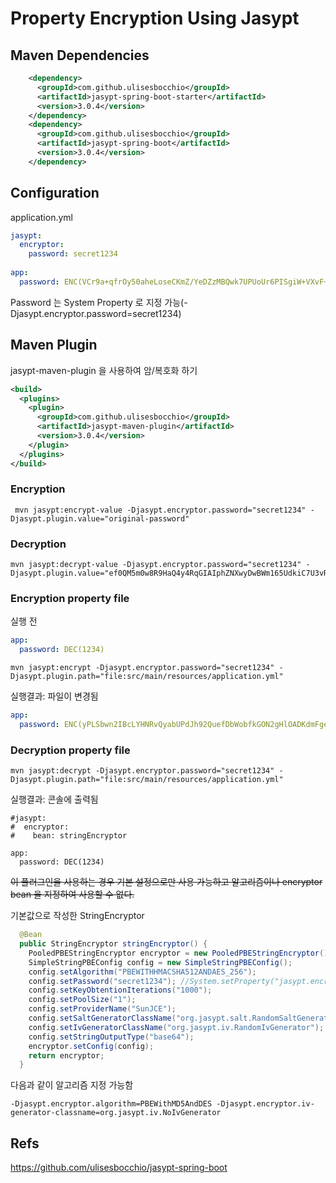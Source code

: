Property Encryption Using Jasypt
============

## Maven Dependencies
```xml
    <dependency>
      <groupId>com.github.ulisesbocchio</groupId>
      <artifactId>jasypt-spring-boot-starter</artifactId>
      <version>3.0.4</version>
    </dependency>
    <dependency>
      <groupId>com.github.ulisesbocchio</groupId>
      <artifactId>jasypt-spring-boot</artifactId>
      <version>3.0.4</version>
    </dependency>
```

## Configuration

application.yml
```yaml
jasypt:
  encryptor:
    password: secret1234
    
app:
  password: ENC(VCr9a+qfrOy50aheLoseCKmZ/YeDZzMBQwk7UPUoUr6PISgiW+VXvF+a6yBB2vzn)
```
Password 는 System Property 로 지정 가능(-Djasypt.encryptor.password=secret1234)

## Maven Plugin
jasypt-maven-plugin 을 사용하여 암/복호화 하기 
```xml
<build>
  <plugins>
    <plugin>
      <groupId>com.github.ulisesbocchio</groupId>
      <artifactId>jasypt-maven-plugin</artifactId>
      <version>3.0.4</version>
    </plugin>
  </plugins>
</build>
```
### Encryption
```shell
 mvn jasypt:encrypt-value -Djasypt.encryptor.password="secret1234" -Djasypt.plugin.value="original-password"
```

### Decryption
```shell
mvn jasypt:decrypt-value -Djasypt.encryptor.password="secret1234" -Djasypt.plugin.value="ef0QM5m0w8R9HaQ4y4RqGIAIphZNXwyDwBWm165UdkiC7U3vRJzPbCoEzhD+SnknukrLzsqSzLWXvj5O77fVXQ=="
```

### Encryption property file
실행 전
```yaml
app:
  password: DEC(1234)
```
```shell
mvn jasypt:encrypt -Djasypt.encryptor.password="secret1234" -Djasypt.plugin.path="file:src/main/resources/application.yml"
```

실행결과: 파일이 변경됨
```yaml
app:
  password: ENC(yPLSbwn2IBcLYHNRvQyabUPdJh92QuefDbWobfkGON2gHlOADKdmFgen9t3Nnkj8)
```
### Decryption property file

```shell
mvn jasypt:decrypt -Djasypt.encryptor.password="secret1234" -Djasypt.plugin.path="file:src/main/resources/application.yml"
```
실행결과: 콘솔에 출력됨
```shell
#jasypt:
#  encryptor:
#    bean: stringEncryptor

app:
  password: DEC(1234)

```
~~이 플러그인을 사용하는 경우 기본 설정으로만 사용 가능하고 알고리즘이나 encryptor bean 을 지정하여 사용할 수 없다.~~

기본값으로 작성한 StringEncryptor
```java
  @Bean
  public StringEncryptor stringEncryptor() {
    PooledPBEStringEncryptor encryptor = new PooledPBEStringEncryptor();
    SimpleStringPBEConfig config = new SimpleStringPBEConfig();
    config.setAlgorithm("PBEWITHHMACSHA512ANDAES_256");
    config.setPassword("secret1234"); //System.setProperty("jasypt.encryptor.password", "secret1234")
    config.setKeyObtentionIterations("1000");
    config.setPoolSize("1");
    config.setProviderName("SunJCE");
    config.setSaltGeneratorClassName("org.jasypt.salt.RandomSaltGenerator");
    config.setIvGeneratorClassName("org.jasypt.iv.RandomIvGenerator");
    config.setStringOutputType("base64");
    encryptor.setConfig(config);
    return encryptor;
  }
```
다음과 같이 알고리즘 지정 가능함
```shell
-Djasypt.encryptor.algorithm=PBEWithMD5AndDES -Djasypt.encryptor.iv-generator-classname=org.jasypt.iv.NoIvGenerator
```

## Refs
https://github.com/ulisesbocchio/jasypt-spring-boot

